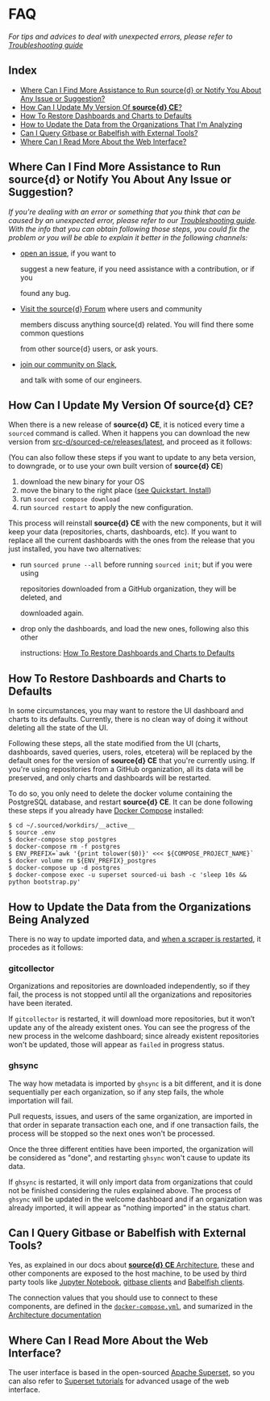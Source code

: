 # FAQ

_For tips and advices to deal with unexpected errors, please refer to_ [_Troubleshooting guide_](troubleshooting.md)

## Index

* [Where Can I Find More Assistance to Run source{d} or Notify You About Any Issue or Suggestion?](faq.md#where-can-i-find-more-assistance-to-run-source-d-or-notify-you-about-any-issue-or-suggestion)
* [How Can I Update My Version Of **source{d} CE**?](faq.md#how-can-i-update-my-version-of-source-d-ce)
* [How To Restore Dashboards and Charts to Defaults](faq.md#how-to-restore-dashboards-and-charts-to-defaults)
* [How to Update the Data from the Organizations That I'm Analyzing](faq.md#how-to-update-the-data-from-the-organizations-being-analyzed)
* [Can I Query Gitbase or Babelfish with External Tools?](faq.md#can-i-query-gitbase-or-babelfish-with-external-tools)
* [Where Can I Read More About the Web Interface?](faq.md#where-can-i-read-more-about-the-web-interface)

## Where Can I Find More Assistance to Run source{d} or Notify You About Any Issue or Suggestion?

_If you're dealing with an error or something that you think that can be caused by an unexpected error, please refer to our_ [_Troubleshooting guide_](troubleshooting.md)_. With the info that you can obtain following those steps, you could fix the problem or you will be able to explain it better in the following channels:_

* [open an issue](https://github.com/src-d/sourced-ce/issues), if you want to

  suggest a new feature, if you need assistance with a contribution, or if you

  found any bug.

* [Visit the source{d} Forum](https://forum.sourced.tech) where users and community

  members discuss anything source{d} related. You will find there some common questions

  from other source{d} users, or ask yours.

* [join our community on Slack](https://sourced-community.slack.com/join/shared_invite/enQtMjc4Njk5MzEyNzM2LTFjNzY4NjEwZGEwMzRiNTM4MzRlMzQ4MmIzZjkwZmZlM2NjODUxZmJjNDI1OTcxNDAyMmZlNmFjODZlNTg0YWM),

  and talk with some of our engineers.

## How Can I Update My Version Of source{d} CE?

When there is a new release of **source{d} CE**, it is noticed every time a `sourced` command is called. When it happens you can download the new version from [src-d/sourced-ce/releases/latest](https://github.com/src-d/sourced-ce/releases/latest), and proceed as it follows:

\(You can also follow these steps if you want to update to any beta version, to downgrade, or to use your own built version of **source{d} CE**\)

1. download the new binary for your OS
2. move the binary to the right place \([see Quickstart. Install](../quickstart/2-install-sourced.md)\)
3. run `sourced compose download`
4. run `sourced restart` to apply the new configuration.

This process will reinstall **source{d} CE** with the new components, but it will keep your data \(repositories, charts, dashboards, etc\). If you want to replace all the current dashboards with the ones from the release that you just installed, you have two alternatives:

* run `sourced prune --all` before running `sourced init`; but if you were using

  repositories downloaded from a GitHub organization, they will be deleted, and

  downloaded again.

* drop only the dashboards, and load the new ones, following also this other

  instructions: [How To Restore Dashboards and Charts to Defaults](faq.md#how-to-restore-dashboards-and-charts-to-defaults)

## How To Restore Dashboards and Charts to Defaults

In some circumstances, you may want to restore the UI dashboard and charts to its defaults. Currently, there is no clean way of doing it without deleting all the state of the UI.

Following these steps, all the state modified from the UI \(charts, dashboards, saved queries, users, roles, etcetera\) will be replaced by the default ones for the version of **source{d} CE** that you're currently using. If you're using repositories from a GitHub organization, all its data will be preserved, and only charts and dashboards will be restarted.

To do so, you only need to delete the docker volume containing the PostgreSQL database, and restart **source{d} CE**. It can be done following these steps if you already have [Docker Compose](https://docs.docker.com/compose/) installed:

```text
$ cd ~/.sourced/workdirs/__active__
$ source .env
$ docker-compose stop postgres
$ docker-compose rm -f postgres
$ ENV_PREFIX=`awk '{print tolower($0)}' <<< ${COMPOSE_PROJECT_NAME}`
$ docker volume rm ${ENV_PREFIX}_postgres
$ docker-compose up -d postgres
$ docker-compose exec -u superset sourced-ui bash -c 'sleep 10s && python bootstrap.py'
```

## How to Update the Data from the Organizations Being Analyzed

There is no way to update imported data, and [when a scraper is restarted](troubleshooting.md#how-can-i-restart-one-scraper), it procedes as it follows:

### gitcollector

Organizations and repositories are downloaded independently, so if they fail, the process is not stopped until all the organizations and repositories have been iterated.

If `gitcollector` is restarted, it will download more repositories, but it won’t update any of the already existent ones. You can see the progress of the new process in the welcome dashboard; since already existent repositories won't be updated, those will appear as `failed` in progress status.

### ghsync

The way how metadata is imported by `ghsync` is a bit different, and it is done sequentially per each organization, so if any step fails, the whole importation will fail.

Pull requests, issues, and users of the same organization, are imported in that order in separate transaction each one, and if one transaction fails, the process will be stopped so the next ones won't be processed.

Once the three different entities have been imported, the organization will be considered as "done", and restarting `ghsync` won't cause to update its data.

If `ghsync` is restarted, it will only import data from organizations that could not be finished considering the rules explained above. The process of `ghsync` will be updated in the welcome dashboard and if an organization was already imported, it will appear as "nothing imported" in the status chart.

## Can I Query Gitbase or Babelfish with External Tools?

Yes, as explained in our docs about [**source{d} CE** Architecture](architecture.md#docker-networking), these and other components are exposed to the host machine, to be used by third party tools like [Jupyter Notebook](https://jupyter.org/), [gitbase clients](https://docs.sourced.tech/gitbase/using-gitbase/supported-clients) and [Babelfish clients](https://docs.sourced.tech/babelfish/using-babelfish/clients).

The connection values that you should use to connect to these components, are defined in the [`docker-compose.yml`](https://github.com/dpordomingo/sourced-ce/tree/a58c517aa6247630cba917ac9b86955d8a0e787b/docker-compose.yml), and sumarized in the [Architecture documentation](architecture.md#docker-networking)

## Where Can I Read More About the Web Interface?

The user interface is based in the open-sourced [Apache Superset](http://superset.apache.org), so you can also refer to [Superset tutorials](http://superset.apache.org/tutorial.html) for advanced usage of the web interface.

